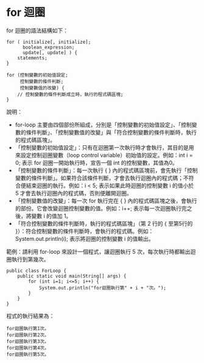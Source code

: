 # for 迴圈

for 迴圈的語法結構如下：

    for ( initialize[, initialize];
          boolean_expression;
          update[, update] ) {
        statements;
    }

    for (控制變數的初始值設定;
         控制變數的條件判斷;
         控制變數值的改變) {
        // 控制變數的條件判斷成立時，執行的程式碼區塊;
    }

說明：

* for-loop 主要由四個部份所組成，分別是「控制變數的初始值設定」、「控制變數的條件判斷」、「控制變數值的改變」與「符合控制變數的條件判斷時，執行的程式碼區塊」。
* 「控制變數的初始值設定」：只有在迴圈第一次執行時才會執行，其目的是用來設定控制迴圈變數（loop control variable）初始值的設定。例如：int i = 0; 表示 for 迴圈一開始執行時，宣告一個 int 的控制變數，其值為0。
* 「控制變數的條件判斷」：每一次執行 { } 內的程式碼區塊前，會先執行「控制變數的條件判斷」。如果符合該條件判斷，才會去執行迴圈內的程式碼；不符合便結束迴圈的執行。例如：i &lt; 5; 表示如果此時迴圈的控制變數 i 的值小於 5 才會去執行迴圈內的程式碼，否則便離開迴圈。
* 「控制變數值的改變」：每一次 for 執行完在 { } 內的程式碼區塊之後，會執行的部份。它會改變迴圈控制變數的值。例如：i++; 表示每一次迴圈執行完之後，將變數 i 的值加 1。
* 「符合控制變數的條件判斷時，執行的程式碼區塊」（第 2 行的 { 至第5行的 }）：符合控制變數的條件判斷時，會執行的程式碼。例如：System.out.println(i); 表示將迴圈的控制變數 i 的值輸出。

範例：請利用 for-loop 來設計一個程式，讓迴圈執行 5 次，每次執行時都輸出迴圈執行到第幾次。

    public class ForLoop {
        public static void main(String[] args) {
            for (int i=1; i<=5; i++) {
                System.out.println("for迴圈執行第" + i + "次。");
            }
        }
    }

程式的執行結果為：

    for迴圈執行第1次。
    for迴圈執行第2次。
    for迴圈執行第3次。
    for迴圈執行第4次。
    for迴圈執行第5次。


